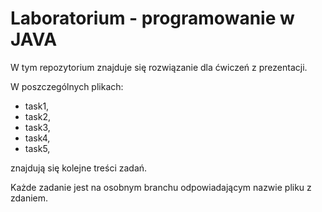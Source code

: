 # Laboratorium - programowanie w JAVA

W tym repozytorium znajduje się rozwiązanie dla ćwiczeń z prezentacji.

W poszczególnych plikach:
- task1,
- task2,
- task3,
- task4,
- task5,

znajdują się kolejne treści zadań.

Każde zadanie jest na osobnym branchu odpowiadającym nazwie pliku z zdaniem.
